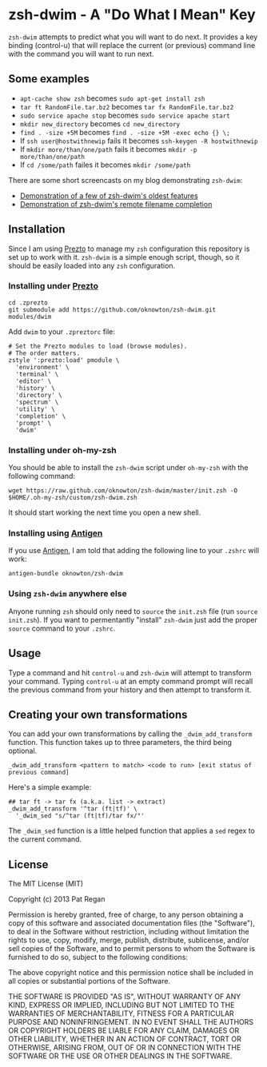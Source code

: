 # zsh-dwim - A "Do What I Mean" Key

`zsh-dwim` attempts to predict what you will want to do next.  It provides a key binding (control-u) that will replace the current (or previous) command line with the command you will want to run next.

## Some examples

 * `apt-cache show zsh` becomes `sudo apt-get install zsh`
 * `tar ft RandomFile.tar.bz2` becomes `tar fx RandomFile.tar.bz2`
 * `sudo service apache stop` becomes `sudo service apache start`
 * `mkdir new_directory` becomes `cd new_directory`
 * `find . -size +5M` becomes `find . -size +5M -exec echo {} \;`
 * If `ssh user@hostwithnewip` fails it becomes `ssh-keygen -R hostwithnewip`
 * If `mkdir more/than/one/path` fails it becomes `mkdir -p more/than/one/path`
 * If `cd /some/path` failes it becomes `mkdir /some/path`


There are some short screencasts on my blog demonstrating `zsh-dwim`:

 * [Demonstration of a few of zsh-dwim's oldest features](http://blog.patshead.com/2012/10/cleanup-of-zsh-dwim.html)
 * [Demonstration of zsh-dwim's remote filename completion](http://blog.patshead.com/2013/01/zsh-dwim-most-recent-remote-file-completion.html)


## Installation

Since I am using [Prezto](https://github.com/sorin-ionescu/prezto) to manage my `zsh` configuration this repository is set up to work with it.  `zsh-dwim` is a simple enough script, though, so it should be easily loaded into any `zsh` configuration.

### Installing under [Prezto](https://github.com/sorin-ionescu/prezto)

    cd .zprezto
    git submodule add https://github.com/oknowton/zsh-dwim.git modules/dwim

Add `dwim` to your `.zpreztorc` file:

    # Set the Prezto modules to load (browse modules).
    # The order matters.
    zstyle ':prezto:load' pmodule \
      'environment' \
      'terminal' \
      'editor' \
      'history' \
      'directory' \
      'spectrum' \
      'utility' \
      'completion' \
      'prompt' \
      'dwim'

### Installing under oh-my-zsh

You should be able to install the `zsh-dwim` script under `oh-my-zsh` with the following command:

    wget https://raw.github.com/oknowton/zsh-dwim/master/init.zsh -O $HOME/.oh-my-zsh/custom/zsh-dwim.zsh

It should start working the next time you open a new shell.

### Installing using [Antigen](https://github.com/zsh-users/antigen)

If you use [Antigen](https://github.com/zsh-users/antigen), I am told that adding the following line to your `.zshrc` will work:

    antigen-bundle oknowton/zsh-dwim
    
### Using `zsh-dwim` anywhere else

Anyone running `zsh` should only need to `source` the `init.zsh` file (run `source init.zsh`).  If you want to permentantly "install" `zsh-dwim` just add the proper `source` command to your `.zshrc`.

## Usage

Type a command and hit `control-u` and `zsh-dwim` will attempt to transform your command.  Typing `control-u` at an empty command prompt will recall the previous command from your history and then attempt to transform it.

## Creating your own transformations

You can add your own transformations by calling the `_dwim_add_transform` function.  This function takes up to three parameters, the third being optional.

    _dwim_add_transform <pattern to match> <code to run> [exit status of previous command]
    
Here's a simple example:

    ## tar ft -> tar fx (a.k.a. list -> extract)
    _dwim_add_transform '^tar (ft|tf)' \
      '_dwim_sed "s/^tar (ft|tf)/tar fx/"'

The `_dwim_sed` function is a little helped function that applies a `sed` regex to the current command.

## License

The MIT License (MIT)

Copyright (c) 2013 Pat Regan

Permission is hereby granted, free of charge, to any person obtaining a copy
of this software and associated documentation files (the "Software"), to deal
in the Software without restriction, including without limitation the rights
to use, copy, modify, merge, publish, distribute, sublicense, and/or sell
copies of the Software, and to permit persons to whom the Software is
furnished to do so, subject to the following conditions:

The above copyright notice and this permission notice shall be included in
all copies or substantial portions of the Software.

THE SOFTWARE IS PROVIDED "AS IS", WITHOUT WARRANTY OF ANY KIND, EXPRESS OR
IMPLIED, INCLUDING BUT NOT LIMITED TO THE WARRANTIES OF MERCHANTABILITY,
FITNESS FOR A PARTICULAR PURPOSE AND NONINFRINGEMENT. IN NO EVENT SHALL THE
AUTHORS OR COPYRIGHT HOLDERS BE LIABLE FOR ANY CLAIM, DAMAGES OR OTHER
LIABILITY, WHETHER IN AN ACTION OF CONTRACT, TORT OR OTHERWISE, ARISING FROM,
OUT OF OR IN CONNECTION WITH THE SOFTWARE OR THE USE OR OTHER DEALINGS IN
THE SOFTWARE.


